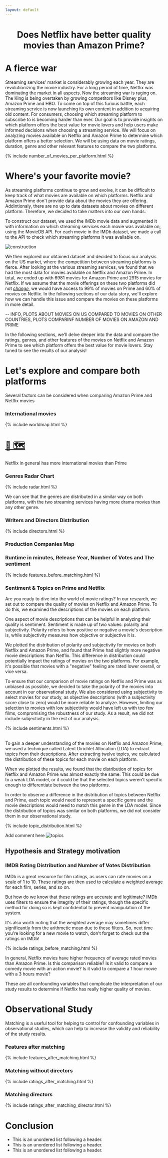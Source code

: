 ```yaml
---
layout: default
---
```


<center> <h1>Does Netflix have better quality movies than Amazon Prime?</h1> </center>

# A fierce war 

Streaming services’ market is considerably growing each year. They are revolutionizing the movie industry. For a long period of time, Netflix was dominating the market in all aspects. Now the streaming war is raging on. The King is being overtaken by growing competitors like Disney plus, Amazon Prime and HBO. To come on top of this furious battle, each streaming service is now launching its own content in addition to acquiring old content. For consumers, choosing which streaming platform to subscribe to is becoming harder than ever. Our goal is to provide insights on which platform offers the best value for movie lovers and help users make informed decisions when choosing a streaming service. We will focus on analyzing movies available on Netflix and Amazon Prime to determine which platform offers a better selection. We will be using data on movie ratings, duration, genre and other relevant features to compare the two platforms.

{% include number_of_movies_per_platform.html %}


# Where's your favorite movie?

As streaming platforms continue to grow and evolve, it can be difficult to keep track of what movies are available on which platforms. Netflix and Amazon Prime don't provide data about the movies they are offering. Addintionaly, there are no up to date datasets about movies on different platform. Therefore, we decided to take matters into our own hands.

To construct our dataset, we used the IMDb movie data and augmented it with information on which streaming services each movie was available on, using the MovieDB API. For each movie in the IMDb dataset, we made a call to the API to check which streaming platforms it was available on. 

![construction](assets/images/construction.jpeg)  

We then explored our obtained dataset and decided to focus our analysis on the US market, where the competition between streaming platforms is fierce. After looking at the various streaming services, we found that we had the most data for movies available on Netflix and Amazon Prime. In total, we ended up with 6981 movies for Amazon Prime and 2915 movies for Netflix. If we assume that the movie offerings on these two platforms did not *[change](https://blog.reelgood.com/which-streaming-service-offers-the-best-bang-for-your-buck)*, we would have access to 99% of movies on Prime and 60% of movies on Netflix. In the following sections of our data story, we'll explore how we can handle this issue and compare the movies on these platforms in more detail.



-- INFO, PLOTS ABOUT MOVIES ON US COMPARED TO MOVIES ON OTHER COUNTRIES, PLOTS COMPARINF NUMBER OF MOVIES ON AMAZON AND PRIME

In the following sections, we'll delve deeper into the data and compare the ratings, genres, and other features of the movies on Netflix and Amazon Prime to see which platform offers the best value for movie lovers. Stay tuned to see the results of our analysis!


# Let's explore and compare both platforms

Several factors can be considered when comparing Amazon Prime and Netflix movies

### International movies
{% include worldmap.html %}
# [🔎 🗺️](another-page.md)
Netflix in general has more international movies than Prime

### Genres Radar Chart 
{% include radar.html %}

We can see that the genres are distributed in a similar way on both platforms, with the two streaming services having more drama movies than any other genre.


### Writers and Directors Distribution
{% include directors.html %}
### Production Companies Map

### Runtime in minutes, Release Year, Number of Votes and The sentiment
{% include features_before_matching.html %}



### Sentiment & Topics on Prime and Netflix

Are you ready to dive into the world of movie ratings? In our research, we set out to compare the quality of movies on Netflix and Amazon Prime. To do this, we examined the descriptions of the movies on each platform.

One aspect of movie descriptions that can be helpful in analyzing their quality is sentiment. Sentiment is made up of two values: polarity and subjectivity. Polarity refers to how positive or negative a movie's description is, while subjectivity measures how objective or subjective it is.

We plotted the distribution of polarity and subjectivity for movies on both Netflix and Amazon Prime, and found that Prime had slightly more negative movie descriptions than Netflix. This difference in distribution could potentially impact the ratings of movies on the two platforms. For example, it's possible that movies with a "negative" feeling are rated lower overall, or vice versa.

To ensure that our comparison of movie ratings on Netflix and Prime was as unbiased as possible, we decided to take the polarity of the movies into account in our observational study. We also considered using subjectivity to select movies for our study, as objective descriptions (with a subjectivity score close to zero) would be more reliable to analyze. However, limiting our selection to movies with low subjectivity would have left us with too few films, compromising the robustness of our study. As a result, we did not include subjectivity in the rest of our analysis.

{% include sentiments.html %}
<br/><br/>

To gain a deeper understanding of the movies on Netflix and Amazon Prime, we used a technique called Latent Dirichlet Allocation (LDA) to extract topics from their descriptions. After extracting twelve topics, we calculated the distribution of these topics for each movie on each platform.

When we plotted the results, we found that the distribution of topics for Netflix and Amazon Prime was almost exactly the same. This could be due to a weak LDA model, or it could be that the selected topics weren't specific enough to differentiate between the two platforms.

In order to observe a difference in the distribution of topics between Netflix and Prime, each topic would need to represent a specific genre and the movie descriptions would need to match this genre in the LDA model. Since the distribution of topics was similar on both platforms, we did not consider them in our observational study.

{% include topic_distribution.html %}

Add comment here
![topics](assets/images/wordcloud.png)

## Hypothesis and Strategy motivation

### IMDB Rating Distribution and Number of Votes Distribution
IMDb is a great resource for film ratings, as users can rate movies on a scale of 1 to 10. These ratings are then used to calculate a weighted average for each film, series, and so on.

But how do we know that these ratings are accurate and legitimate? IMDb uses filters to ensure the integrity of their ratings, though the specific method for doing so is kept confidential to prevent manipulation of the system.

It's also worth noting that the weighted average may sometimes differ significantly from the arithmetic mean due to these filters. So, next time you're looking for a new movie to watch, don't forget to check out the ratings on IMDb!

{% include ratings_before_matching.html %}

In general, Netflix movies have higher frequency of average rated movies than Amazon Prime. Is this comparison reliable?
Is it valid to compare a comedy movie with an action movie? Is it valid to compare a 1 
hour movie with a 3 hours movie? 

These are all confounding variables that complicate the interpretation of our study results to determine if Netflix 
has really higher quality of movies.


# Observational Study

Matching is a useful tool for helping to control for confounding variables in observational studies, 
which can help to increase the validity and reliability of the study results.

### Features after matching
{% include features_after_matching.html %}
### Matching without directors
{% include ratings_after_matching.html %}
### Matching directors 
{% include ratings_after_matching_director.html %}

# Conclusion

*   This is an unordered list following a header.
*   This is an unordered list following a header.
*   This is an unordered list following a header.
